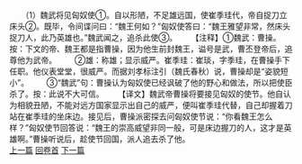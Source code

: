 　　（1）魏武将见匈奴使①。自以形陋，不足雄远国，使崔季珪代，帝自捉刀立床头②。既毕，令间谍问曰：“魏王何如？”匈奴使答曰：“魏王雅望非常，然床头捉刀人，此乃英雄也。”魏武闻之，追杀此使③。
　　【注释】①魏武：曹操。按：下文的帝、魏王都是指曹操，因为他生前封魏王，谥号是武，曹丕登帝后，追尊他为武帝。
　　②雄：称雄；显示威严。崔季珪：崔琰，字季珪，在曹操手下任职。他仪表堂堂，很威严。而据刘孝标注引（魏氏春秋）说，曹操却是“姿貌短小”。
　　③“魏武”句：曹操认为匈奴使已经讽破了他的野心和做法，所以把使臣杀了。按：此说不大可信。
　　【译文】魏武帝曹操将要接见匈奴的使节。他自认为相貌丑陋，不能对远方国家显示出自己的威严，便叫崔季珪代替，自己却握着刀站在崔季珪的坐床边。接见后，曹操派密探去问匈奴使节说：“你看魏王怎么样？”匈奴使节回答说：“魏王的崇高威望非同一般，可是床边握刀的人，这才是英雄啊。”曹操听说后，趁使节回国，派人追去杀了他。
<br>[上一篇](14_00) [回卷首](14_00) [下一篇](14_02)
